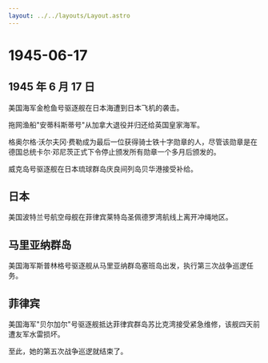 ```yaml
---
layout: ../../layouts/Layout.astro
---
```


# 1945-06-17

## 1945 年 6 月 17 日

美国海军金枪鱼号驱逐舰在日本海遭到日本飞机的袭击。

拖网渔船"安蒂科斯蒂号"从加拿大退役并归还给英国皇家海军。

格奥尔格·沃尔夫冈·费勒成为最后一位获得骑士铁十字勋章的人，尽管该勋章是在德国总统卡尔·邓尼茨正式下令停止颁发所有勋章一个多月后颁发的。

威克岛号驱逐舰在日本琉球群岛庆良间列岛贝华港接受补给。

## 日本

美国波特兰号航空母舰在菲律宾莱特岛圣佩德罗湾航线上离开冲绳地区。

## 马里亚纳群岛

美国海军斯普林格号驱逐舰从马里亚纳群岛塞班岛出发，执行第三次战争巡逻任务。

## 菲律宾

美国海军"贝尔加尔"号驱逐舰抵达菲律宾群岛苏比克湾接受紧急维修，该舰四天前遭友军水雷损坏。

至此，她的第五次战争巡逻就结束了。